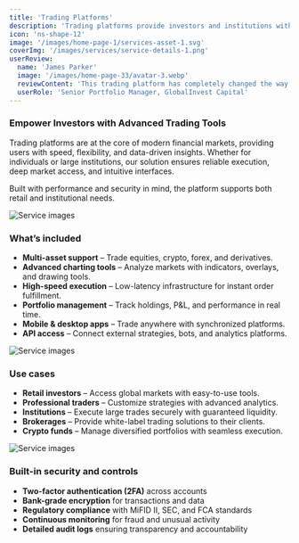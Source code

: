```yaml
---
title: 'Trading Platforms'
description: 'Trading platforms provide investors and institutions with powerful tools to trade stocks, cryptocurrencies, and financial instruments securely and efficiently.'
icon: 'ns-shape-12'
image: '/images/home-page-1/services-asset-1.svg'
coverImg: '/images/services/service-details-1.png'
userReview:
  name: 'James Parker'
  image: '/images/home-page-33/avatar-3.webp'
  reviewContent: 'This trading platform has completely changed the way we operate. The advanced tools and seamless execution allow our team to trade smarter and faster.'
  userRole: 'Senior Portfolio Manager, GlobalInvest Capital'
---
```


### Empower Investors with Advanced Trading Tools

Trading platforms are at the core of modern financial markets, providing users with speed, flexibility, and data-driven insights. Whether for individuals or large institutions, our solution ensures reliable execution, deep market access, and intuitive interfaces.

Built with performance and security in mind, the platform supports both retail and institutional needs.

![Service images](/images/services/service-details-1.png)

### What’s included

- **Multi-asset support** – Trade equities, crypto, forex, and derivatives.
- **Advanced charting tools** – Analyze markets with indicators, overlays, and drawing tools.
- **High-speed execution** – Low-latency infrastructure for instant order fulfillment.
- **Portfolio management** – Track holdings, P&L, and performance in real time.
- **Mobile & desktop apps** – Trade anywhere with synchronized platforms.
- **API access** – Connect external strategies, bots, and analytics platforms.

![Service images](/images/services/service-details-2.png)

### Use cases

- **Retail investors** – Access global markets with easy-to-use tools.
- **Professional traders** – Customize strategies with advanced analytics.
- **Institutions** – Execute large trades securely with guaranteed liquidity.
- **Brokerages** – Provide white-label trading solutions to their clients.
- **Crypto funds** – Manage diversified portfolios with seamless execution.

![Service images](/images/services/service-details-3.jpg)

### Built-in security and controls

- **Two-factor authentication (2FA)** across accounts
- **Bank-grade encryption** for transactions and data
- **Regulatory compliance** with MiFID II, SEC, and FCA standards
- **Continuous monitoring** for fraud and unusual activity
- **Detailed audit logs** ensuring transparency and accountability
